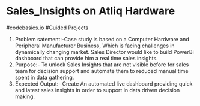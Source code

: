 # Sales_Insights on Atliq Hardware
#codebasics.io
#Guided Projects
1. Problem satement:-Case study is based on a Computer Hardware and Peripheral Manufacturer Business, Which is facing challenges in dynamically changing market. Sales Director would like to build PowerBi dashboard that can provide him a real time sales insights.
2. Purpose:- To unlock Sales Insights that are not visible before for sales team for decision support and automate them to reduced manual time spent in data gathering.
3. Expected Output:- Create An automated live dashboard providing quick and latest sales insights in order to support in data driven decision making.


